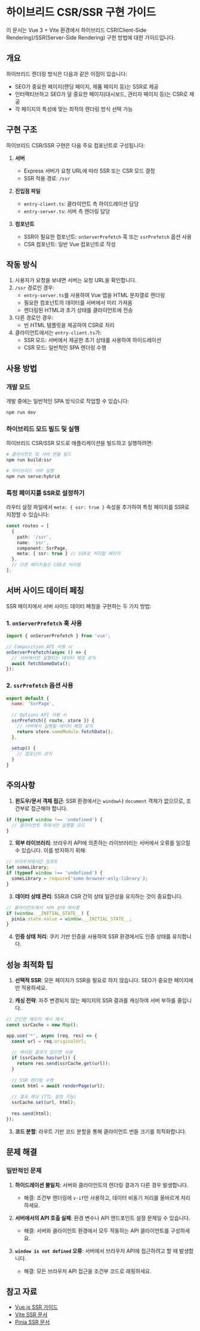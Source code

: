 # 하이브리드 CSR/SSR 구현 가이드

이 문서는 Vue 3 + Vite 환경에서 하이브리드 CSR(Client-Side Rendering)/SSR(Server-Side Rendering) 구현 방법에 대한 가이드입니다.

## 개요

하이브리드 렌더링 방식은 다음과 같은 이점이 있습니다:

- SEO가 중요한 페이지(랜딩 페이지, 제품 페이지 등)는 SSR로 제공
- 인터랙티브하고 SEO가 덜 중요한 페이지(대시보드, 관리자 페이지 등)는 CSR로 제공
- 각 페이지의 특성에 맞는 최적의 렌더링 방식 선택 가능

## 구현 구조

하이브리드 CSR/SSR 구현은 다음 주요 컴포넌트로 구성됩니다:

1. **서버**
   - Express 서버가 요청 URL에 따라 SSR 또는 CSR 모드 결정
   - SSR 적용 경로: `/ssr`

2. **진입점 파일**
   - `entry-client.ts`: 클라이언트 측 하이드레이션 담당
   - `entry-server.ts`: 서버 측 렌더링 담당

3. **컴포넌트**
   - SSR이 필요한 컴포넌트: `onServerPrefetch` 훅 또는 `ssrPrefetch` 옵션 사용
   - CSR 컴포넌트: 일반 Vue 컴포넌트로 작성

## 작동 방식

1. 사용자가 요청을 보내면 서버는 요청 URL을 확인합니다.
2. `/ssr` 경로인 경우:
   - `entry-server.ts`를 사용하여 Vue 앱을 HTML 문자열로 렌더링
   - 필요한 컴포넌트의 데이터를 서버에서 미리 가져옴
   - 렌더링된 HTML과 초기 상태를 클라이언트에 전송
3. 다른 경로인 경우:
   - 빈 HTML 템플릿을 제공하여 CSR로 처리
4. 클라이언트에서는 `entry-client.ts`가:
   - SSR 모드: 서버에서 제공한 초기 상태를 사용하여 하이드레이션
   - CSR 모드: 일반적인 SPA 렌더링 수행

## 사용 방법

### 개발 모드

개발 중에는 일반적인 SPA 방식으로 작업할 수 있습니다:

```bash
npm run dev
```

### 하이브리드 모드 빌드 및 실행

하이브리드 CSR/SSR 모드로 애플리케이션을 빌드하고 실행하려면:

```bash
# 클라이언트 및 서버 번들 빌드
npm run build:ssr

# 하이브리드 서버 실행
npm run serve:hybrid
```

### 특정 페이지를 SSR로 설정하기

라우터 설정 파일에서 `meta: { ssr: true }` 속성을 추가하여 특정 페이지를 SSR로 지정할 수 있습니다:

```typescript
const routes = [
  {
    path: '/ssr',
    name: 'ssr',
    component: SsrPage,
    meta: { ssr: true } // SSR로 처리할 페이지
  },
  // 다른 페이지들은 CSR로 처리됨
];
```

## 서버 사이드 데이터 페칭

SSR 페이지에서 서버 사이드 데이터 페칭을 구현하는 두 가지 방법:

### 1. `onServerPrefetch` 훅 사용

```typescript
import { onServerPrefetch } from 'vue';

// Composition API 사용 시
onServerPrefetch(async () => {
  // 서버에서만 실행되는 데이터 페칭 로직
  await fetchSomeData();
});
```

### 2. `ssrPrefetch` 옵션 사용

```javascript
export default {
  name: 'SsrPage',
  
  // Options API 사용 시
  ssrPrefetch({ route, store }) {
    // 서버에서 실행될 데이터 페칭 로직
    return store.someModule.fetchData();
  },
  
  setup() {
    // 컴포넌트 로직
  }
}
```

## 주의사항

1. **윈도우/문서 객체 접근**: SSR 환경에서는 `window`나 `document` 객체가 없으므로, 조건부로 접근해야 합니다.

```typescript
if (typeof window !== 'undefined') {
  // 클라이언트 측에서만 실행할 코드
}
```

2. **외부 라이브러리**: 브라우저 API에 의존하는 라이브러리는 서버에서 오류를 일으킬 수 있습니다. 이를 방지하기 위해:

```typescript
// 브라우저에서만 임포트
let someLibrary;
if (typeof window !== 'undefined') {
  someLibrary = require('some-browser-only-library');
}
```

3. **데이터 상태 관리**: SSR과 CSR 간의 상태 일관성을 유지하는 것이 중요합니다.

```typescript
// 클라이언트에서 서버 상태 재사용
if (window.__INITIAL_STATE__) {
  pinia.state.value = window.__INITIAL_STATE__;
}
```

4. **인증 상태 처리**: 쿠키 기반 인증을 사용하여 SSR 환경에서도 인증 상태를 유지합니다.

## 성능 최적화 팁

1. **선택적 SSR**: 모든 페이지가 SSR을 필요로 하지 않습니다. SEO가 중요한 페이지에만 적용하세요.

2. **캐싱 전략**: 자주 변경되지 않는 페이지의 SSR 결과를 캐싱하여 서버 부하를 줄입니다.

```javascript
// 간단한 메모리 캐시 예시
const ssrCache = new Map();

app.use('*', async (req, res) => {
  const url = req.originalUrl;
  
  // 캐시된 결과가 있으면 사용
  if (ssrCache.has(url)) {
    return res.send(ssrCache.get(url));
  }
  
  // SSR 렌더링 수행
  const html = await renderPage(url);
  
  // 결과 캐싱 (TTL 설정 가능)
  ssrCache.set(url, html);
  
  res.send(html);
});
```

3. **코드 분할**: 라우트 기반 코드 분할을 통해 클라이언트 번들 크기를 최적화합니다.

## 문제 해결

### 일반적인 문제

1. **하이드레이션 불일치**: 서버와 클라이언트의 렌더링 결과가 다른 경우 발생합니다.
   - 해결: 조건부 렌더링에 `v-if`만 사용하고, 데이터 비동기 처리를 올바르게 처리하세요.

2. **서버에서의 API 호출 실패**: 환경 변수나 API 엔드포인트 설정 문제일 수 있습니다.
   - 해결: 서버와 클라이언트 환경에서 모두 작동하는 API 클라이언트를 구성하세요.

3. **`window is not defined` 오류**: 서버에서 브라우저 API에 접근하려고 할 때 발생합니다.
   - 해결: 모든 브라우저 API 접근을 조건부 코드로 래핑하세요.

## 참고 자료

- [Vue.js SSR 가이드](https://v3.vuejs.org/guide/ssr/introduction.html)
- [Vite SSR 문서](https://vitejs.dev/guide/ssr.html)
- [Pinia SSR 문서](https://pinia.vuejs.org/ssr/)
